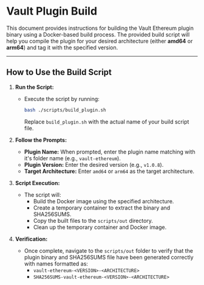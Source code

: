 # Vault Plugin Build  
  
This document provides instructions for building the Vault Ethereum plugin binary using a Docker-based build process. The provided build script will help you compile the plugin for your desired architecture (either **amd64** or **arm64**) and tag it with the specified version.  
  
---  
  
## How to Use the Build Script  
  
1. **Run the Script:**  
   - Execute the script by running:  
     ```bash  
     bash ./scripts/build_plugin.sh  
     ```  
     Replace `build_plugin.sh` with the actual name of your build script file.  
  
3. **Follow the Prompts:**  
   - **Plugin Name:** When prompted, enter the plugin name matching with it's folder name (e.g., `vault-ethereum`).
   - **Plugin Version:** Enter the desired version (e.g., `v1.0.8`).
   - **Target Architecture:** Enter `amd64` or `arm64` as the target architecture.  
  
4. **Script Execution:**  
   - The script will:  
     - Build the Docker image using the specified architecture.  
     - Create a temporary container to extract the binary and SHA256SUMS.  
     - Copy the built files to the `scripts/out` directory.
     - Clean up the temporary container and Docker image.  
  
5. **Verification:**  
   - Once complete, navigate to the `scripts/out` folder to verify that the plugin binary and SHA256SUMS file have been generated correctly with names formatted as:  
     - `vault-ethereum-<VERSION>-<ARCHITECTURE>`  
     - `SHA256SUMS-vault-ethereum-<VERSION>-<ARCHITECTURE>`  
